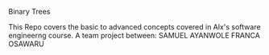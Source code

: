 Binary Trees


This Repo covers the basic to advanced concepts covered in Alx's software engineerng course.
A team project between:
SAMUEL AYANWOLE
FRANCA OSAWARU

